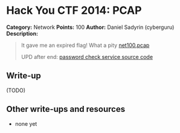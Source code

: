 # Hack You CTF 2014: PCAP

**Category:** Network
**Points:** 100
**Author:** Daniel Sadyrin (cyberguru)
**Description:**

> It gave me an expired flag! What a pity
> [net100.pcap](net100.pcap)
>
> UPD after end: [password check service source code](net100.php.txt)

## Write-up

(TODO)

## Other write-ups and resources

* none yet
